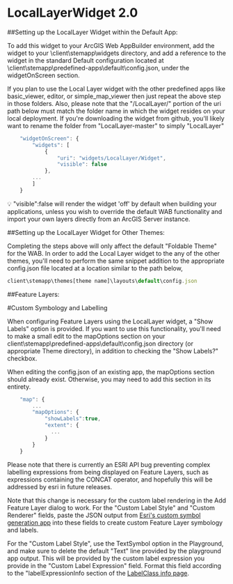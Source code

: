 LocalLayerWidget 2.0
==

##Setting up the LocalLayer Widget within the Default App:

To add this widget to your ArcGIS Web AppBuilder environment, add the widget to your \client\stemapp\widgets directory, and add a reference to the widget in the standard Default configuration located at \client\stemapp\predefined-apps\default\config.json, under the widgetOnScreen section.

If you plan to use the Local Layer widget with the other predefined apps like basic_viewer, editor, or simple_map_viewer then just repeat the above step in those folders.  Also, please note that the "/LocalLayer/" portion of the uri path below must match the folder name in which the widget resides on your local deployment. If you're downloading the widget from github, you'll likely want to rename the folder from "LocalLayer-master" to simply "LocalLayer"

```javascript
    "widgetOnScreen": {
        "widgets": [
            {
                "uri": "widgets/LocalLayer/Widget",
                "visible": false
            },
        ...
        ]
    }
```

:bulb: "visible":false will render the widget 'off' by default when building your applications, unless you wish to override the default WAB functionality and import your own layers directly from an ArcGIS Server instance.

##Setting up the LocalLayer Widget for Other Themes:

Completing the steps above will only affect the default "Foldable Theme" for the WAB.  In order to add the Local Layer widget to the any of the other themes, you'll need to perform the same snippet addition to the appropriate config.json file located at a location similar to the path below,

```javascript
client\stemapp\themes[theme name]\layouts\default\config.json
```

##Feature Layers:

#Custom Symbology and Labelling

When configuring Feature Layers using the LocalLayer widget, a "Show Labels" option is provided.  If you want to use this functionality, you'll need to make a small edit to the mapOptions section on your client\stemapp\predefined-apps\default\config.json directory (or appropriate Theme directory), in addition to checking the "Show Labels?" checkbox. 

When editing the config.json of an existing app, the mapOptions section should already exist.  Otherwise, you may need to add this section in its entirety.

```javascript
    "map": {
        ...
        "mapOptions": {
            "showLabels":true,
            "extent": {
              ...
            }
        }
    }
```

Please note that there is currently an ESRI API bug preventing complex labelling expressions from being displayed on Feature Layers, such as expressions containing the CONCAT operator, and hopefully this will be addressed by esri in future releases.

Note that this change is necessary for the custom label rendering in the Add Feature Layer dialog to work. For the "Custom Label Style" and "Custom Renderer" fields, paste the JSON output from [Esri's custom symbol generation app](http://developers.arcgis.com/javascript/samples/playground/index.html) into these fields to create custom Feature Layer symbology and labels.

For the "Custom Label Style", use the TextSymbol option in the Playground, and make sure to delete the default "Text" line provided by the playground app output. This will be provided by the custom label expression you provide in the "Custom Label Expression" field. Format this field according to the "labelExpressionInfo section of the [LabelClass info page](https://developers.arcgis.com/javascript/jsapi/labelclass-amd.html#labelexpressioninfo).